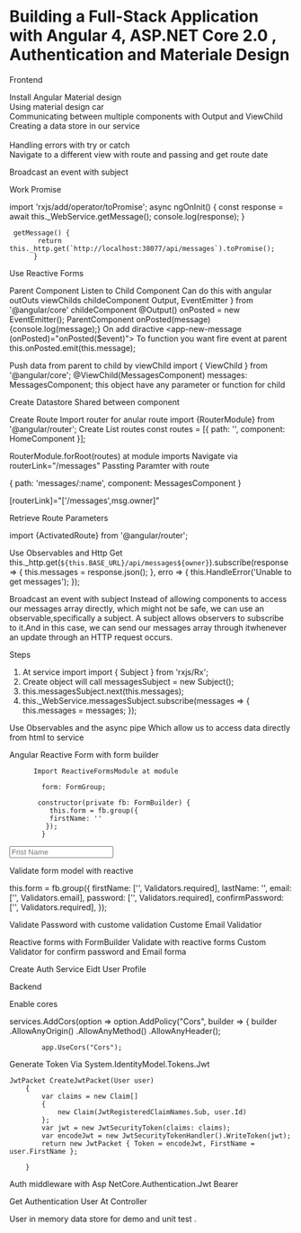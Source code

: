  

# Building a Full-Stack Application with Angular 4, ASP.NET Core 2.0 ,  Authentication and Materiale Design


Frontend

Install Angular Material design <br />
Using material design car <br />
Communicating between multiple components with Output and ViewChild <br />
Creating a data store in our service    <br />                          
Handling errors with try or catch <br />
Navigate to a different view with route and passing and get route date <br />

Broadcast an event with subject

Work Promise 


   import 'rxjs/add/operator/toPromise';
       async ngOnInit() {
           const response = await this._WebService.getMessage();
           console.log(response);
       }

     getMessage() {
           return this._http.get(`http://localhost:38077/api/messages`).toPromise();
          }
 
Use Reactive Forms 


Parent Component Listen to Child Component 
 Can do this with angular outOuts 
 viewChilds
 childeComponent  Output, EventEmitter } from '@angular/core'
 childeComponent  @Output() onPosted = new EventEmitter();
 ParentComponent onPosted(message) {console.log(message);}
 On add diractive <app-new-message (onPosted)="onPosted($event)"></app-new-message>
  To function you want fire event at parent    this.onPosted.emit(this.message);




Push data from parent to child by viewChild
 	import { ViewChild } from '@angular/core';
  @ViewChild(MessagesComponent) messages: MessagesComponent; this object have any parameter or function for child


Create Datastore Shared between component 

Create Route 
Import router for anular route 
import {RouterModule} from '@angular/router';
Create List routes
const routes = [{ path: '', component: HomeComponent }];

RouterModule.forRoot(routes) at module imports 
Navigate via routerLink="/messages"
Passting Paramter with route  


{ path: 'messages/:name', component: MessagesComponent }

[routerLink]="['/messages',msg.owner]"

Retrieve Route Parameters 

import {ActivatedRoute} from '@angular/router';

Use Observables and Http Get
this._http.get(`${this.BASE_URL}/api/messages${owner}`).subscribe(response => {
       this.messages = response.json();
     }, erro => {
       this.HandleError('Unable to get messages');
     });



Broadcast an event with subject
 Instead of allowing components to access our messages array directly, which might not be safe, we can use an observable,specifically a subject. A subject allows observers to subscribe to it.And in this case, we can send our messages array through itwhenever an update through an HTTP request occurs.

Steps
1.	At service import import { Subject } from 'rxjs/Rx';
2.	Create object will call  messagesSubject = new Subject();
3.  this.messagesSubject.next(this.messages);
4.	this._WebService.messagesSubject.subscribe(messages => {  this.messages = messages; });
                                

Use Observables and the async pipe
Which allow us to access data directly from html to service




                   
Angular Reactive Form with form builder 

          Import ReactiveFormsModule at module
          
            form: FormGroup;
 
           constructor(private fb: FormBuilder) {
              this.form = fb.group({
              firstName: ''
             });
            }


 <input mdInput placeholder="Frist Name" formControlName="firstName" >
           
Validate form model with reactive 

  this.form = fb.group({
     firstName: ['', Validators.required],
     lastName: '',
     email: ['', Validators.email],
     password: ['', Validators.required],
     confirmPassword: ['', Validators.required],
   });

Validate Password with custome validation
Custome Email Validatior



Reactive forms with FormBuilder
Validate with reactive forms
Custom Validator for confirm password and Email forma


Create Auth Service
Eidt User Profile 
 
Backend 

Enable cores

   services.AddCors(option => option.AddPolicy("Cors", builder => {
                builder
                 .AllowAnyOrigin()
                 .AllowAnyMethod()
                 .AllowAnyHeader();

            app.UseCors("Cors");


Generate Token Via System.IdentityModel.Tokens.Jwt

    JwtPacket CreateJwtPacket(User user)
        {
            var claims = new Claim[]
            {
                new Claim(JwtRegisteredClaimNames.Sub, user.Id)
            };
            var jwt = new JwtSecurityToken(claims: claims);
            var encodeJwt = new JwtSecurityTokenHandler().WriteToken(jwt);
            return new JwtPacket { Token = encodeJwt, FirstName = user.FirstName };

        }


Auth middleware with Asp NetCore.Authentication.Jwt Bearer

Get Authentication User At  Controller

User in memory data store for demo and unit test .
